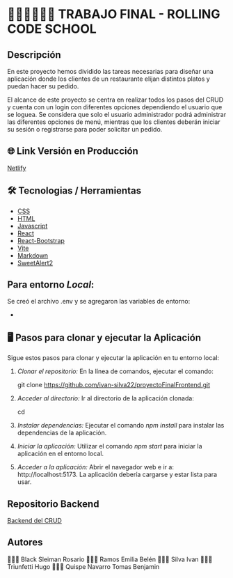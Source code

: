 # 👩🏿‍🎓👨🏿‍🎓  TRABAJO FINAL - ROLLING CODE SCHOOL 

## Descripción

En este proyecto hemos dividido las tareas necesarias para diseñar una aplicación
donde los clientes de un restaurante elijan distintos platos y puedan hacer su pedido.

El alcance de este proyecto se centra en realizar todos los pasos del CRUD y cuenta con un login con
diferentes opciones dependiendo el usuario que se loguea. 
Se considera que solo el usuario administrador podrá administrar las diferentes opciones de menú, mientras que los clientes deberán iniciar su sesión o registrarse para poder solicitar un pedido.

## 🌐 Link Versión en Producción 

[Netlify]()

## 🛠 Tecnologias / Herramientas 

- [CSS](https://developer.mozilla.org/en-US/docs/Web/CSS)
- [HTML](https://developer.mozilla.org/es/docs/Web/HTML)
- [Javascript](https://www.w3schools.com/js/)
- [React](https://es.legacy.reactjs.org/)
- [React-Bootstrap](https://react-bootstrap.github.io/)
- [Vite](https://vitejs.dev/)
- [Markdown](https://markdown.es/)
- [SweetAlert2](https://sweetalert2.github.io/)

## Para entorno *Local*:

Se creó el archivo .env y se agregaron las variables de entorno:

- 

## 🖥 Pasos para clonar y ejecutar la Aplicación 

Sigue estos pasos para clonar y ejecutar la aplicación en tu entorno local:

1.  *Clonar el repositorio:* En la línea de comandos, ejecutar el comando:

    git clone https://github.com/ivan-silva22/proyectoFinalFrontend.git
    

2.  *Acceder al directorio:* Ir al directorio de la aplicación clonada:

    
    cd <nombre de la carpeta>
    

3.  *Instalar dependencias:* Ejecutar el comando  *npm install* para instalar las dependencias de la aplicación.  
      

4.  *Iniciar la aplicación:* Utilizar el comando *npm start* para iniciar la aplicación en el entorno local.
    

5.  *Acceder a la aplicación:* Abrir el navegador web e ir a: http://localhost:5173. La aplicación debería cargarse y estar lista para usar.

## Repositorio Backend

[Backend del CRUD ]()

## Autores
👩🏼‍💻 Black Sleiman Rosario
👩🏼‍💻 Ramos Emilia Belén
👨🏼‍💻 Silva Ivan
👨🏼‍💻 Triunfetti Hugo
👨🏼‍💻 Quispe Navarro Tomas Benjamin


